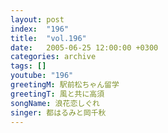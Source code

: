 ```yaml
---
layout: post
index:  "196"
title:  "vol.196"
date:   2005-06-25 12:00:00 +0300
categories: archive
tags: []
youtube: "196"
greetingM: 駅前松ちゃん留学
greetingT: 風と共に高須
songName: 浪花恋しぐれ
singer: 都はるみと岡千秋
---
```

